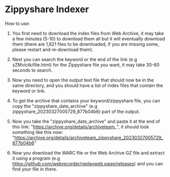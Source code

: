 # Zippyshare Indexer

How to use:

1. You first need to download the index files from Web Archive, it may take a few minutes (5-10) to download them all but it will eventually download them (there are 1,821 files to be downloaded, if you are missing some, please restart and re-download them).

2. Next you can search the keyword or the end of the link (e.g zZMvictk/file.html) for the Zippyshare file you want, it may take 30-60 seconds to search.

3. Now you need to open the output text file that should now be in the same directory, and you should have a list of index files that contain the keyword or link.

4. To get the archive that contains your keyword/zippyshare file, you can copy the "zippyshare_date_archive" (e.g zippyshare_20230327005729_877b04b6) part of the output.

5. Now you take the "zippyshare_date_archive" and paste it at the end of this link: "https://archive.org/details/archiveteam_", it should look something like this now: "https://archive.org/details/archiveteam_zippyshare_20230327005729_877b04b6"

6. Now you download the WARC file or the Web Archive GZ file and extract it using a program (e.g https://github.com/webrecorder/replayweb.page/releases) and you can find your file in there.
